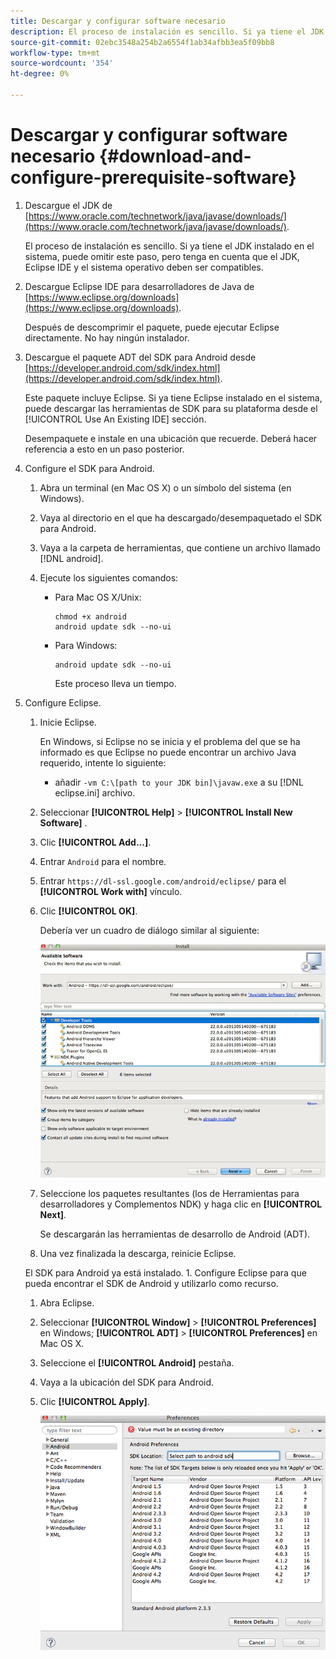 ```yaml
---
title: Descargar y configurar software necesario
description: El proceso de instalación es sencillo. Si ya tiene el JDK instalado en el sistema, puede omitir este paso, pero tenga en cuenta que el JDK, Eclipse IDE y el sistema operativo deben ser compatibles.
source-git-commit: 02ebc3548a254b2a6554f1ab34afbb3ea5f09bb8
workflow-type: tm+mt
source-wordcount: '354'
ht-degree: 0%

---
```


# Descargar y configurar software necesario {#download-and-configure-prerequisite-software}

1. Descargue el JDK de [https://www.oracle.com/technetwork/java/javase/downloads/](https://www.oracle.com/technetwork/java/javase/downloads/).

   El proceso de instalación es sencillo. Si ya tiene el JDK instalado en el sistema, puede omitir este paso, pero tenga en cuenta que el JDK, Eclipse IDE y el sistema operativo deben ser compatibles.
1. Descargue Eclipse IDE para desarrolladores de Java de [https://www.eclipse.org/downloads](https://www.eclipse.org/downloads).

   Después de descomprimir el paquete, puede ejecutar Eclipse directamente. No hay ningún instalador.
1. Descargue el paquete ADT del SDK para Android desde [https://developer.android.com/sdk/index.html](https://developer.android.com/sdk/index.html).

   Este paquete incluye Eclipse. Si ya tiene Eclipse instalado en el sistema, puede descargar las herramientas de SDK para su plataforma desde el [!UICONTROL Use An Existing IDE] sección.

   Desempaquete e instale en una ubicación que recuerde. Deberá hacer referencia a esto en un paso posterior.
1. Configure el SDK para Android.
   1. Abra un terminal (en Mac OS X) o un símbolo del sistema (en Windows).
   1. Vaya al directorio en el que ha descargado/desempaquetado el SDK para Android.
   1. Vaya a la carpeta de herramientas, que contiene un archivo llamado [!DNL android].
   1. Ejecute los siguientes comandos:

      * Para Mac OS X/Unix:

        ```
        chmod +x android 
        android update sdk --no-ui
        ```

      * Para Windows:

        ```
        android update sdk --no-ui
        ```

        Este proceso lleva un tiempo.

1. Configure Eclipse.
   1. Inicie Eclipse.

      En Windows, si Eclipse no se inicia y el problema del que se ha informado es que Eclipse no puede encontrar un archivo Java requerido, intente lo siguiente:

      * añadir `-vm C:\[path to your JDK bin]\javaw.exe` a su [!DNL eclipse.ini] archivo.
   1. Seleccionar  **[!UICONTROL Help]** > **[!UICONTROL Install New Software]** .
   1. Clic **[!UICONTROL Add...]**.
   1. Entrar `Android` para el nombre.
   1. Entrar `https://dl-ssl.google.com/android/eclipse/` para el **[!UICONTROL Work with]** vínculo.
   1. Clic **[!UICONTROL OK]**.

      Debería ver un cuadro de diálogo similar al siguiente:

      ![](assets/available_software.jpg)

   1. Seleccione los paquetes resultantes (los de Herramientas para desarrolladores y Complementos NDK) y haga clic en **[!UICONTROL Next]**.

      Se descargarán las herramientas de desarrollo de Android (ADT).
   1. Una vez finalizada la descarga, reinicie Eclipse.

   El SDK para Android ya está instalado. 1. Configure Eclipse para que pueda encontrar el SDK de Android y utilizarlo como recurso.
   1. Abra Eclipse.
   1. Seleccionar  **[!UICONTROL Window]** > **[!UICONTROL Preferences]** en Windows;  **[!UICONTROL ADT]** > **[!UICONTROL Preferences]** en Mac OS X.
   1. Seleccione el **[!UICONTROL Android]** pestaña.
   1. Vaya a la ubicación del SDK para Android.
   1. Clic **[!UICONTROL Apply]**.

      ![Resultado del paso](assets/ss2.jpg)
